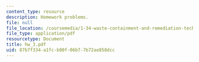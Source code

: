 ```yaml
---
content_type: resource
description: Homework problems.
file: null
file_location: /coursemedia/1-34-waste-containment-and-remediation-technology-spring-2004/87b7f334a1fcb00f06b77b72ae858dcc_hw_3.pdf
file_type: application/pdf
resourcetype: Document
title: hw_3.pdf
uid: 87b7f334-a1fc-b00f-06b7-7b72ae858dcc
---
```

